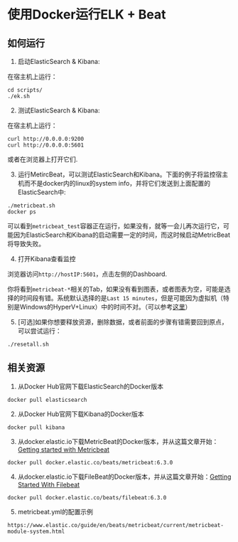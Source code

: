 使用Docker运行ELK + Beat
===============================

如何运行
-------------------------------

1. 启动ElasticSearch & Kibana:

在宿主机上运行：

```
cd scripts/
./ek.sh
```

2. 测试ElasticSearch & Kibana:

在宿主机上运行：

```
curl http://0.0.0.0:9200
curl http://0.0.0.0:5601
```

或者在浏览器上打开它们.

3. 运行MetircBeat，可以测试ElasticSearch和Kibana。下面的例子将监控宿主机而不是docker内的linux的system info，并将它们发送到上面配置的ElasticSearch中:

```
./metricbeat.sh
docker ps
```

可以看到`metricbeat_test`容器正在运行，如果没有，就等一会儿再次运行它，可能因为ElasticSearch和Kibana的启动需要一定的时间，而这时候启动MetricBeat将导致失败。

4. 打开Kibana查看监控

浏览器访问`http://hostIP:5601`，点击左侧的Dashboard.

你将看到`metricbeat-*`相关的Tab，如果没有看到图表，或者图表为空，可能是选择的时间段有错。系统默认选择的是`Last 15 minutes`，但是可能因为虚拟机（特别是Windows的HyperV+Linux）中的时间不对。（可以参考[这里](../../linux/utctime.md)）

5. [可选]如果你想要释放资源，删除数据，或者前面的步骤有错需要回到原点，可以尝试运行：

```
./resetall.sh
```

相关资源
-------------------------------

1. 从Docker Hub官网下载ElasticSearch的Docker版本

```
docker pull elasticsearch
```

2. 从Docker Hub官网下载Kibana的Docker版本

```
docker pull kibana
```

3. 从docker.elastic.io下载MetricBeat的Docker版本，并从这篇文章开始：[Getting started with Metricbeat](https://www.elastic.co/guide/en/beats/metricbeat/current/metricbeat-getting-started.html)

```
docker pull docker.elastic.co/beats/metricbeat:6.3.0
```

4. 从docker.elastic.io下载FileBeat的Docker版本，并从这篇文章开始：[Getting Started With Filebeat](https://www.elastic.co/guide/en/beats/filebeat/current/filebeat-getting-started.html)

```
docker pull docker.elastic.co/beats/filebeat:6.3.0
```

5. metricbeat.yml的配置示例

```
https://www.elastic.co/guide/en/beats/metricbeat/current/metricbeat-module-system.html
```
